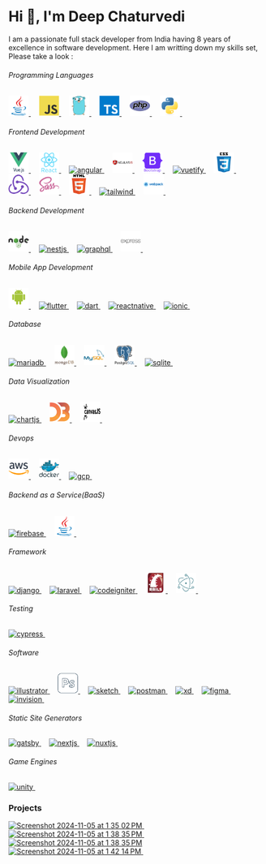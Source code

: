 <h1>Hi 👋, I'm Deep Chaturvedi</h1>
<p>I am a passionate full stack developer from India having 8 years of excellence in software development. Here I am writting down my skills set, Please take a look :</p>

<h6 align="left">Programming Languages</h6>
<a href="https://www.java.com" target="_blank" rel="noreferrer">
  <img
    src="https://raw.githubusercontent.com/devicons/devicon/master/icons/java/java-original.svg"
    alt="java"
    width="40"
    height="40"
  />
</a>
&nbsp; &nbsp;
<a
  href="https://developer.mozilla.org/en-US/docs/Web/JavaScript"
  target="_blank"
  rel="noreferrer"
>
  <img
    src="https://raw.githubusercontent.com/devicons/devicon/master/icons/javascript/javascript-original.svg"
    alt="javascript"
    width="40"
    height="40"
  />
</a>
&nbsp; &nbsp;
<a href="https://golang.org" target="_blank" rel="noreferrer">
  <img
    src="https://raw.githubusercontent.com/devicons/devicon/master/icons/go/go-original.svg"
    alt="go"
    width="40"
    height="40"
  />
</a>
&nbsp; &nbsp;
<a href="https://www.typescriptlang.org/" target="_blank" rel="noreferrer">
  <img
    src="https://raw.githubusercontent.com/devicons/devicon/master/icons/typescript/typescript-original.svg"
    alt="typescript"
    width="40"
    height="40"
  />
</a>
&nbsp; &nbsp;
<a href="https://www.php.net" target="_blank" rel="noreferrer">
  <img
    src="https://raw.githubusercontent.com/devicons/devicon/master/icons/php/php-original.svg"
    alt="php"
    width="40"
    height="40"
  />
</a>
&nbsp; &nbsp;
<a href="https://www.python.org" target="_blank" rel="noreferrer">
  <img
    src="https://raw.githubusercontent.com/devicons/devicon/master/icons/python/python-original.svg"
    alt="python"
    width="40"
    height="40"
  />
</a>
&nbsp; &nbsp;

<br>
<h6 align="left">Frontend Development</h6>
<a href="https://vuejs.org/" target="_blank" rel="noreferrer">
  <img
    src="https://raw.githubusercontent.com/devicons/devicon/master/icons/vuejs/vuejs-original-wordmark.svg"
    alt="vuejs"
    width="40"
    height="40"
  />
</a>
&nbsp; &nbsp;
<a href="https://reactjs.org/" target="_blank" rel="noreferrer">
  <img
    src="https://raw.githubusercontent.com/devicons/devicon/master/icons/react/react-original-wordmark.svg"
    alt="react"
    width="40"
    height="40"
  />
</a>
&nbsp; &nbsp;
<a href="https://angular.io" target="_blank" rel="noreferrer">
  <img
    src="https://angular.io/assets/images/logos/angular/angular.svg"
    alt="angular"
    width="40"
    height="40"
  />
</a>
&nbsp; &nbsp;
<a href="https://angular.io" target="_blank" rel="noreferrer">
  <img
    src="https://raw.githubusercontent.com/devicons/devicon/master/icons/angularjs/angularjs-original-wordmark.svg"
    alt="angularjs"
    width="40"
    height="40"
  />
</a>
&nbsp; &nbsp;
<a href="https://getbootstrap.com" target="_blank" rel="noreferrer">
  <img
    src="https://raw.githubusercontent.com/devicons/devicon/master/icons/bootstrap/bootstrap-plain-wordmark.svg"
    alt="bootstrap"
    width="40"
    height="40"
  />
</a>
&nbsp; &nbsp;
<a href="https://vuetifyjs.com/en/" target="_blank" rel="noreferrer">
  <img
    src="https://bestofjs.org/logos/vuetify.svg"
    alt="vuetify"
    width="40"
    height="40"
  />
</a>
&nbsp; &nbsp;
<a href="https://www.w3schools.com/css/" target="_blank" rel="noreferrer">
  <img
    src="https://raw.githubusercontent.com/devicons/devicon/master/icons/css3/css3-original-wordmark.svg"
    alt="css3"
    width="40"
    height="40"
  />
</a>
&nbsp; &nbsp;
<a href="https://redux.js.org" target="_blank" rel="noreferrer">
  <img
    src="https://raw.githubusercontent.com/devicons/devicon/master/icons/redux/redux-original.svg"
    alt="redux"
    width="40"
    height="40"
  />
</a>
&nbsp; &nbsp;
<a href="https://sass-lang.com" target="_blank" rel="noreferrer">
  <img
    src="https://raw.githubusercontent.com/devicons/devicon/master/icons/sass/sass-original.svg"
    alt="sass"
    width="40"
    height="40"
  />
</a>
&nbsp; &nbsp;
<a href="https://www.w3.org/html/" target="_blank" rel="noreferrer">
  <img
    src="https://raw.githubusercontent.com/devicons/devicon/master/icons/html5/html5-original-wordmark.svg"
    alt="html5"
    width="40"
    height="40"
  />
</a>
&nbsp; &nbsp;
<a href="https://tailwindcss.com/" target="_blank" rel="noreferrer">
  <img
    src="https://www.vectorlogo.zone/logos/tailwindcss/tailwindcss-icon.svg"
    alt="tailwind"
    width="40"
    height="40"
  />
</a>
&nbsp; &nbsp;
<a href="https://webpack.js.org" target="_blank" rel="noreferrer">
  <img
    src="https://raw.githubusercontent.com/devicons/devicon/d00d0969292a6569d45b06d3f350f463a0107b0d/icons/webpack/webpack-original-wordmark.svg"
    alt="webpack"
    width="40"
    height="40"
  />
</a>
&nbsp; &nbsp;

<br>
<h6 align="left">Backend Development</h6>
<a href="https://nodejs.org" target="_blank" rel="noreferrer">
  <img
    src="https://raw.githubusercontent.com/devicons/devicon/master/icons/nodejs/nodejs-original-wordmark.svg"
    alt="nodejs"
    width="40"
    height="40"
  />
</a>
&nbsp; &nbsp;
<a href="https://nestjs.com/" target="_blank" rel="noreferrer">
  <img
    src="https://nestjs.com/logo-small-gradient.76616405.svg"
    alt="nestjs"
    width="40"
    height="40"
  />
</a>
&nbsp; &nbsp;
<a href="https://graphql.org" target="_blank" rel="noreferrer">
  <img
    src="https://www.vectorlogo.zone/logos/graphql/graphql-icon.svg"
    alt="graphql"
    width="40"
    height="40"
  />
</a>
&nbsp; &nbsp;
<a href="https://expressjs.com" target="_blank" rel="noreferrer">
  <img
    src="https://raw.githubusercontent.com/devicons/devicon/master/icons/express/express-original-wordmark.svg"
    alt="express"
    width="40"
    height="40"
  />
</a>
&nbsp; &nbsp;

<br>
<h6 align="left">Mobile App Development</h6>
<a href="https://developer.android.com" target="_blank" rel="noreferrer">
  <img
    src="https://raw.githubusercontent.com/devicons/devicon/master/icons/android/android-original-wordmark.svg"
    alt="android"
    width="40"
    height="40"
  />
</a>
&nbsp; &nbsp;
<a href="https://flutter.dev" target="_blank" rel="noreferrer">
  <img
    src="https://www.vectorlogo.zone/logos/flutterio/flutterio-icon.svg"
    alt="flutter"
    width="40"
    height="40"
  />
</a>
&nbsp; &nbsp;
<a href="https://dart.dev" target="_blank" rel="noreferrer">
  <img
    src="https://www.vectorlogo.zone/logos/dartlang/dartlang-icon.svg"
    alt="dart"
    width="40"
    height="40"
  />
</a>
&nbsp; &nbsp;
<a href="https://reactnative.dev/" target="_blank" rel="noreferrer">
  <img
    src="https://reactnative.dev/img/header_logo.svg"
    alt="reactnative"
    width="40"
    height="40"
  />
</a>
&nbsp; &nbsp;
<a href="https://ionicframework.com" target="_blank" rel="noreferrer">
  <img
    src="https://upload.wikimedia.org/wikipedia/commons/d/d1/Ionic_Logo.svg"
    alt="ionic"
    width="40"
    height="40"
  />
</a>
&nbsp; &nbsp;

<br>
<h6 align="left">Database</h6>
<a href="https://mariadb.org/" target="_blank" rel="noreferrer">
  <img
    src="https://www.vectorlogo.zone/logos/mariadb/mariadb-icon.svg"
    alt="mariadb"
    width="40"
    height="40"
  />
</a>
&nbsp; &nbsp;
<a href="https://www.mongodb.com/" target="_blank" rel="noreferrer">
  <img
    src="https://raw.githubusercontent.com/devicons/devicon/master/icons/mongodb/mongodb-original-wordmark.svg"
    alt="mongodb"
    width="40"
    height="40"
  />
</a>
&nbsp; &nbsp;
<a href="https://www.mysql.com/" target="_blank" rel="noreferrer">
  <img
    src="https://raw.githubusercontent.com/devicons/devicon/master/icons/mysql/mysql-original-wordmark.svg"
    alt="mysql"
    width="40"
    height="40"
  />
</a>
&nbsp; &nbsp;
<a href="https://www.postgresql.org" target="_blank" rel="noreferrer">
  <img
    src="https://raw.githubusercontent.com/devicons/devicon/master/icons/postgresql/postgresql-original-wordmark.svg"
    alt="postgresql"
    width="40"
    height="40"
  />
</a>
&nbsp; &nbsp;
<a href="https://www.sqlite.org/" target="_blank" rel="noreferrer">
  <img
    src="https://www.vectorlogo.zone/logos/sqlite/sqlite-icon.svg"
    alt="sqlite"
    width="40"
    height="40"
  />
</a>
&nbsp; &nbsp;

<br>
<h6 align="left">Data Visualization</h6>
<a href="https://www.chartjs.org" target="_blank" rel="noreferrer">
  <img
    src="https://www.chartjs.org/media/logo-title.svg"
    alt="chartjs"
    width="40"
    height="40"
  />
</a>
&nbsp; &nbsp;
<a href="https://d3js.org/" target="_blank" rel="noreferrer">
  <img
    src="https://raw.githubusercontent.com/devicons/devicon/master/icons/d3js/d3js-original.svg"
    alt="d3js"
    width="40"
    height="40"
  />
</a>
&nbsp; &nbsp;
<a href="https://canvasjs.com" target="_blank" rel="noreferrer">
  <img
    src="https://raw.githubusercontent.com/Hardik0307/Hardik0307/master/assets/canvasjs-charts.svg"
    alt="canvasjs"
    width="40"
    height="40"
  />
</a>
&nbsp; &nbsp;

<br>
<h6 align="left">Devops</h6>
<a href="https://aws.amazon.com" target="_blank" rel="noreferrer">
  <img
    src="https://raw.githubusercontent.com/devicons/devicon/master/icons/amazonwebservices/amazonwebservices-original-wordmark.svg"
    alt="aws"
    width="40"
    height="40"
  />
</a>
&nbsp; &nbsp;
<a href="https://www.docker.com/" target="_blank" rel="noreferrer">
  <img
    src="https://raw.githubusercontent.com/devicons/devicon/master/icons/docker/docker-original-wordmark.svg"
    alt="docker"
    width="40"
    height="40"
  />
</a>
&nbsp; &nbsp;
<a href="https://cloud.google.com" target="_blank" rel="noreferrer">
  <img
    src="https://www.vectorlogo.zone/logos/google_cloud/google_cloud-icon.svg"
    alt="gcp"
    width="40"
    height="40"
  />
</a>
&nbsp; &nbsp;

<br>
<h6 align="left">Backend as a Service(BaaS)</h6>
<a href="https://firebase.google.com/" target="_blank" rel="noreferrer">
  <img
    src="https://www.vectorlogo.zone/logos/firebase/firebase-icon.svg"
    alt="firebase"
    width="40"
    height="40"
  />
</a>
&nbsp; &nbsp;
<a href="https://aws.amazon.com/amplify/" target="_blank" rel="noreferrer">
  <img
    src="https://raw.githubusercontent.com/devicons/devicon/master/icons/java/java-original.svg"
    alt="amplify"
    width="40"
    height="40"
  />
</a>
&nbsp; &nbsp;

<br>
<h6 align="left">Framework</h6>
<a href="https://www.djangoproject.com/" target="_blank" rel="noreferrer">
  <img
    src="https://cdn.worldvectorlogo.com/logos/django.svg"
    alt="django"
    width="40"
    height="40"
  />
</a>
&nbsp; &nbsp;
<a href="https://laravel.com/" target="_blank" rel="noreferrer">
  <img
    src="https://laravel.com/img/logomark.min.svg"
    alt="laravel"
    width="40"
    height="40"
  />
</a>
&nbsp; &nbsp;
<a href="https://codeigniter.com" target="_blank" rel="noreferrer">
  <img
    src="https://cdn.worldvectorlogo.com/logos/codeigniter.svg"
    alt="codeigniter"
    width="40"
    height="40"
  />
</a>
&nbsp; &nbsp;
<a href="https://rubyonrails.org" target="_blank" rel="noreferrer">
  <img
    src="https://raw.githubusercontent.com/devicons/devicon/master/icons/rails/rails-original-wordmark.svg"
    alt="rails"
    width="40"
    height="40"
  />
</a>
&nbsp; &nbsp;
<a href="https://www.electronjs.org" target="_blank" rel="noreferrer">
  <img
    src="https://raw.githubusercontent.com/devicons/devicon/master/icons/electron/electron-original.svg"
    alt="electron"
    width="40"
    height="40"
  />
</a>
&nbsp; &nbsp;

<br>
<h6 align="left">Testing</h6>
<a href="https://www.cypress.io" target="_blank" rel="noreferrer">
  <img
    src="https://raw.githubusercontent.com/simple-icons/simple-icons/6e46ec1fc23b60c8fd0d2f2ff46db82e16dbd75f/icons/cypress.svg"
    alt="cypress"
    width="40"
    height="40"
  />
</a>
&nbsp; &nbsp;

<br>
<h6 align="left">Software</h6>
<a
  href="https://www.adobe.com/in/products/illustrator.html"
  target="_blank"
  rel="noreferrer"
>
  <img
    src="https://www.vectorlogo.zone/logos/adobe_illustrator/adobe_illustrator-icon.svg"
    alt="illustrator"
    width="40"
    height="40"
  />
</a>
&nbsp; &nbsp;
<a href="https://www.photoshop.com/en" target="_blank" rel="noreferrer">
  <img
    src="https://raw.githubusercontent.com/devicons/devicon/master/icons/photoshop/photoshop-line.svg"
    alt="photoshop"
    width="40"
    height="40"
  />
</a>
&nbsp; &nbsp;
<a href="https://www.sketch.com/" target="_blank" rel="noreferrer">
  <img
    src="https://www.vectorlogo.zone/logos/sketchapp/sketchapp-icon.svg"
    alt="sketch"
    width="40"
    height="40"
  />
</a>
&nbsp; &nbsp;
<a href="https://postman.com" target="_blank" rel="noreferrer">
  <img
    src="https://www.vectorlogo.zone/logos/getpostman/getpostman-icon.svg"
    alt="postman"
    width="40"
    height="40"
  />
</a>
&nbsp; &nbsp;
<a
  href="https://www.adobe.com/products/xd.html"
  target="_blank"
  rel="noreferrer"
>
  <img
    src="https://adobexdplatform.com/favicon.png"
    alt="xd"
    width="40"
    height="40"
  />
</a>
&nbsp; &nbsp;
<a href="https://www.figma.com/" target="_blank" rel="noreferrer">
  <img
    src="https://www.vectorlogo.zone/logos/figma/figma-icon.svg"
    alt="figma"
    width="40"
    height="40"
  />
</a>
&nbsp; &nbsp;
<a href="https://www.invisionapp.com/" target="_blank" rel="noreferrer">
  <img
    src="https://www.vectorlogo.zone/logos/invisionapp/invisionapp-icon.svg"
    alt="invision"
    width="40"
    height="40"
  />
</a>
&nbsp; &nbsp;

<br>
<h6 align="left">Static Site Generators</h6>
<a href="https://www.gatsbyjs.com/" target="_blank" rel="noreferrer">
  <img
    src="https://www.vectorlogo.zone/logos/gatsbyjs/gatsbyjs-icon.svg"
    alt="gatsby"
    width="40"
    height="40"
  />
</a>
&nbsp; &nbsp;
<a href="https://nextjs.org/" target="_blank" rel="noreferrer">
  <img
    src="https://cdn.worldvectorlogo.com/logos/nextjs-2.svg"
    alt="nextjs"
    width="40"
    height="40"
  />
</a>
&nbsp; &nbsp;
<a href="https://nuxtjs.org/" target="_blank" rel="noreferrer">
  <img
    src="https://www.vectorlogo.zone/logos/nuxtjs/nuxtjs-icon.svg"
    alt="nuxtjs"
    width="40"
    height="40"
  />
</a>
&nbsp; &nbsp;

<br>
<h6 align="left">Game Engines</h6>
<a href="https://unity.com/" target="_blank" rel="noreferrer">
  <img
    src="https://www.vectorlogo.zone/logos/unity3d/unity3d-icon.svg"
    alt="unity"
    width="40"
    height="40"
  />
</a>
&nbsp; &nbsp;

 ###

<h3 align="left">Projects</h3>
<a href="https://upoer.org/" target="_blank">
  <img width="260" alt="Screenshot 2024-11-05 at 1 35 02 PM" src="https://github.com/user-attachments/assets/fcd7a96c-3336-4f75-ba86-64124761e2cb" alt="upoer">
</a> &nbsp; &nbsp; 
<a href="https://www.bestintownpizza.com/home" target="_blank">
  <img width="260" alt="Screenshot 2024-11-05 at 1 38 35 PM" src="https://github.com/user-attachments/assets/7ce6c2ae-28e1-4a4d-ba81-110bcd8976b0">
</a>  &nbsp; &nbsp; 
<a href="https://yourlandloans.com" target="_blank">
  <img width="260" alt="Screenshot 2024-11-05 at 1 38 35 PM" src="https://github.com/user-attachments/assets/65ef4dd7-013d-4393-8914-b0a65b9d64ee">
</a> 
<a href="https://www.3mindia.in" target="_blank">
  <img width="260" alt="Screenshot 2024-11-05 at 1 42 14 PM" src="https://github.com/user-attachments/assets/5bc87f97-40f6-44bf-8280-82d58ffa2bf1">
</a>  &nbsp; &nbsp; 

###
